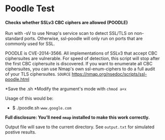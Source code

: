 # Poodle Test

#### Checks whether SSLv3 CBC ciphers are allowed (POODLE)

Run with -sV to use Nmap's service scan to detect SSL/TLS on non-standard ports. Otherwise, ssl-poodle will only run on ports that are commonly used for SSL.

POODLE is CVE-2014-3566. All implementations of SSLv3 that accept CBC ciphersuites are vulnerable. For speed of detection, this script will stop after the first CBC ciphersuite is discovered. If you want to enumerate all CBC ciphersuites, you can use Nmap's own ssl-enum-ciphers to do a full audit of your TLS ciphersuites. `SOURCE` https://nmap.org/nsedoc/scripts/ssl-poodle.html

*Save the .sh
*Modify the argument's mode with `chmod a+x`

Usage of this would be:

* $ ./poodle.sh `www.google.com`

<b>Full disclosure: You’ll need `nmap` installed to make this work correctly.</b>

Output file will save to the current directory. See `output.txt` for simulated postive results.
